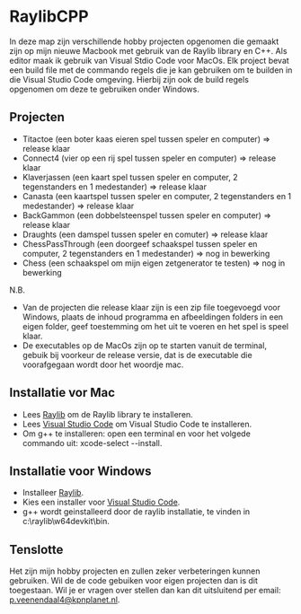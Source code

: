 # RaylibCPP

In deze map zijn verschillende hobby projecten opgenomen die gemaakt zijn op mijn nieuwe Macbook met gebruik van de Raylib library en C++.
Als editor maak ik gebruik van Visual Stdio Code voor MacOs. 
Elk project bevat een build file met de commando regels die je kan gebruiken om te builden in die Visual Studio Code omgeving.
Hierbij zijn ook de build regels opgenomen om deze te gebruiken onder Windows.

## Projecten

- Titactoe (een boter kaas eieren spel tussen speler en computer) => release klaar
- Connect4 (vier op een rij spel tussen speler en computer) => release klaar
- Klaverjassen (een kaart spel tussen speler en computer, 2 tegenstanders en 1 medestander) => release klaar
- Canasta (een kaartspel tussen speler en computer, 2 tegenstanders en 1 medestander) => release klaar
- BackGammon (een dobbelsteenspel tussen speler en computer) => release klaar
- Draughts (een damspel tussen speler en comuter) => release klaar
- ChessPassThrough (een doorgeef schaakspel tussen speler en computer, 2 tegenstanders en 1 medestander) => nog in bewerking  
- Chess (een schaakspel om mijn eigen zetgenerator te testen) => nog in bewerking

N.B. 
- Van de projecten die release klaar zijn is een zip file toegevoegd voor Windows, 
  plaats de inhoud programma en afbeeldingen folders in een eigen folder, geef toestemming om het uit te voeren
  en het spel is speel klaar. 
- De executables op de MacOs zijn op te starten vanuit de terminal, gebuik bij voorkeur de release versie, 
  dat is de executable die voorafgegaan wordt door het woordje mac.

## Installatie vor Mac

- Lees [Raylib](https://github.com/raysan5/raylib/wiki/Working-on-macOS) om de Raylib library te installeren.
- Lees [Visual Studio Code](https://code.visualstudio.com/docs/setup/mac#_install-vs-code-on-macos) om Visual Studio Code te installeren.
- Om g++ te installeren: open een terminal en voor het volgede commando uit: xcode-select --install.

## Installatie voor Windows

- Installeer [Raylib](https://raysan5.itch.io/raylib/purchase?popup=1).
- Kies een installer voor [Visual Studio Code](https://code.visualstudio.com/download).
- g++ wordt geinstalleerd door de raylib installatie, te vinden in c:\raylib\w64devkit\bin.

## Tenslotte 

Het zijn mijn hobby projecten en zullen zeker verbeteringen kunnen gebruiken. 
Wil de de code gebuiken voor eigen projecten dan is dit toegestaan. 
Wil je er vragen over stellen dan kan dit uitsluitend per email: p.veenendaal4@kpnplanet.nl.
